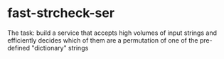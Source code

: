 # fast-strcheck-ser
The task: build a service that accepts high volumes of input strings and efficiently decides which of them are a permutation of one of the pre-defined "dictionary" strings 
